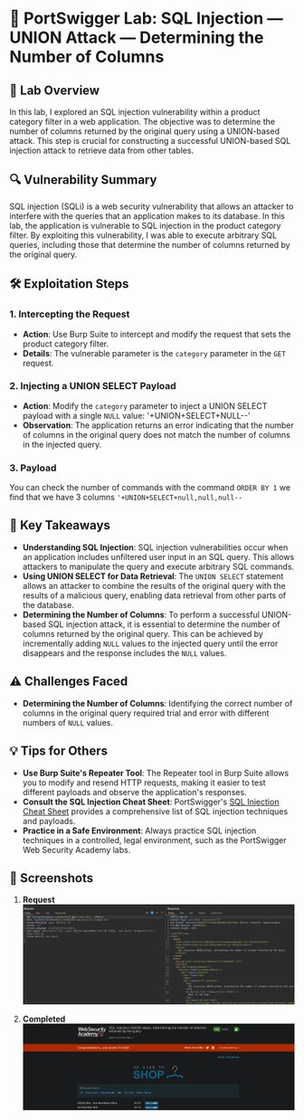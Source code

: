 # 🧪 PortSwigger Lab: SQL Injection — UNION Attack — Determining the Number of Columns

## 🎯 Lab Overview

In this lab, I explored an SQL injection vulnerability within a product category filter in a web application. The objective was to determine the number of columns returned by the original query using a UNION-based attack. This step is crucial for constructing a successful UNION-based SQL injection attack to retrieve data from other tables.

## 🔍 Vulnerability Summary

SQL injection (SQLi) is a web security vulnerability that allows an attacker to interfere with the queries that an application makes to its database. In this lab, the application is vulnerable to SQL injection in the product category filter. By exploiting this vulnerability, I was able to execute arbitrary SQL queries, including those that determine the number of columns returned by the original query.

## 🛠️ Exploitation Steps

### 1. Intercepting the Request

- **Action**: Use Burp Suite to intercept and modify the request that sets the product category filter.
- **Details**: The vulnerable parameter is the `category` parameter in the `GET` request.

### 2. Injecting a UNION SELECT Payload

- **Action**: Modify the `category` parameter to inject a UNION SELECT payload with a single `NULL` value:
'+UNION+SELECT+NULL--'
- **Observation**: The application returns an error indicating that the number of columns in the original query does not match the number of columns in the injected query.

### 3. Payload
You can check the number of commands with the command 
`ORDER BY 1`
we find that we have 3 columns 
`'+UNION+SELECT+null,null,null--`


## 🧠 Key Takeaways

- **Understanding SQL Injection**: SQL injection vulnerabilities occur when an application includes unfiltered user input in an SQL query. This allows attackers to manipulate the query and execute arbitrary SQL commands.
- **Using UNION SELECT for Data Retrieval**: The `UNION SELECT` statement allows an attacker to combine the results of the original query with the results of a malicious query, enabling data retrieval from other parts of the database.
- **Determining the Number of Columns**: To perform a successful UNION-based SQL injection attack, it is essential to determine the number of columns returned by the original query. This can be achieved by incrementally adding `NULL` values to the injected query until the error disappears and the response includes the `NULL` values.

## ⚠️ Challenges Faced

- **Determining the Number of Columns**: Identifying the correct number of columns in the original query required trial and error with different numbers of `NULL` values.

## 💡 Tips for Others

- **Use Burp Suite's Repeater Tool**: The Repeater tool in Burp Suite allows you to modify and resend HTTP requests, making it easier to test different payloads and observe the application's responses.
- **Consult the SQL Injection Cheat Sheet**: PortSwigger's [SQL Injection Cheat Sheet](https://portswigger.net/web-security/sql-injection/cheat-sheet) provides a comprehensive list of SQL injection techniques and payloads.
- **Practice in a Safe Environment**: Always practice SQL injection techniques in a controlled, legal environment, such as the PortSwigger Web Security Academy labs.

## 📸 Screenshots

1. **Request**  
 ![Intercepted Request](https://github.com/Harbeer-Singh/Portswigger-Labs/blob/main/SQL%20INJECTION/LAB-7/images/1.png)

3. **Completed**  
 ![Column Mismatch](https://github.com/Harbeer-Singh/Portswigger-Labs/blob/main/SQL%20INJECTION/LAB-7/images/2.png)
